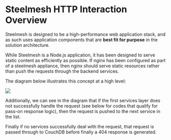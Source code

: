 # Steelmesh HTTP Interaction Overview

Steelmesh is designed to be a high-performance web application stack, and as such uses application components that are __best fit for purpose__ in the solution architecture.

While Steelmesh is a Node.js application, it has been designed to serve static content as efficiently as possible.  If nginx has been configured as part of a steelmesh appliance, then nginx should serve static resources rather than push the requests through the backend services.

The diagram below illustrates this concept at a high level:

![](/steelmesh/steelmesh-design/raw/master/docs/http-pathing.png)

Additionally, we can see in the diagram that if the first services layer does not successfully handle the request (see below for codes that qualify for pass-on response logic), then the request is pushed to the next service in the list.

Finally if no services successfully deal with the request, that request is passed through to CouchDB before finally a 404 response is generated.